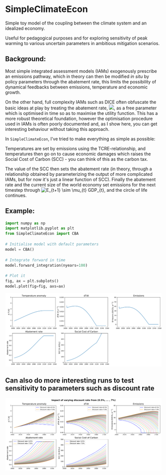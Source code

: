 # SimpleClimateEcon
Simple toy model of the coupling between the climate system and an idealized economy.

Useful for pedagogical purposes and for exploring sensitivity of peak warming to various uncertain parameters in ambitious mitigation scenarios.

## Background:
Most simple integrated assessment models (IAMs) exogenously prescribe an emissions pathway, which in theory can then be modified *in situ* by policy parameters through the abatement rate, this limits the possibility of dynamical feedbacks between emissions, temperature and economic growth. 

On the other hand, full complexity IAMs such as DICE often obfuscate the basic ideas at play by treating the abatement rate, <img src="https://render.githubusercontent.com/render/math?math=\mu_{t}">, as a free parameter which is optimised in time so as to maximise the utility function. This has a more robust theoretical foundation, however the optimisation procedure used in IAMs is often poorly documented and, as I show here, you can get interesting behaviour without taking this approach.

In `SimpleClimateEcon`, I've tried to make everything as simple as possible: 

Temperatures are set by emissions using the TCRE-relationship, and temperatures then go on to cause economic damages which raises the Social Cost of Carbon (SCC) - you can think of this as the carbon tax. 

The value of the SCC then sets the abatement rate (in theory, through a relationship obtained by parameterizing the output of more complicated IAMs, but for now it's just a linear function of SCC). Finally the abatement rate and the current size of the world economy set emissions for the next timestep through ![E_{t+1} \sim \mu_{t} GDP_{t}](https://render.githubusercontent.com/render/math?math=E_%7Bt%2B1%7D%20%2C%20%5Csim%20%2C%20%5Cmu_%7Bt%7D%20%2C%20GDP_%7Bt%7D), and the circle of life continues. 

## Example:

```python
import numpy as np
import matplotlib.pyplot as plt
from SimpleClimateEcon import CBA

# Initialise model with default parameters
model = CBA()

# Integrate forward in time
model.forward_integration(nyears=100)

# Plot it
fig, ax = plt.subplots()
model.plot(fig=fig, axs=ax)
```
![Figure](Example_figure.png)

## Can also do more interesting runs to test sensitivity to parameters such as discount rate
![Impact of varying the discount rate in the model](varying_discount_rate.png)
